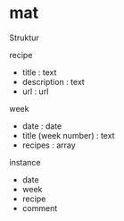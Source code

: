 # mat

Struktur

recipe
- title : text
- description : text
- url : url

week
- date : date
- title (week number) : text
- recipes : array

instance
- date
- week
- recipe
- comment
